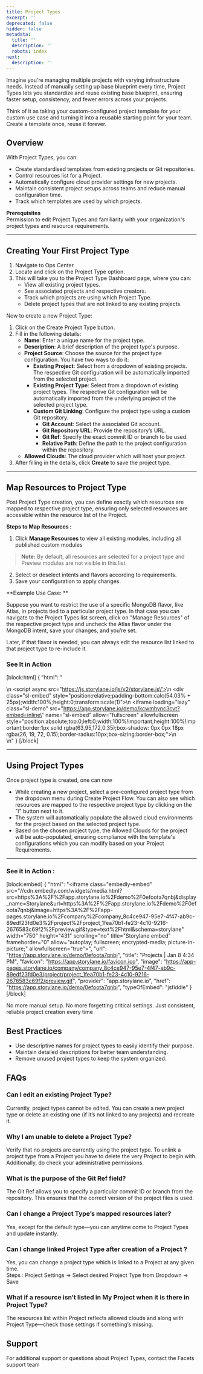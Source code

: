 ```yaml
---
title: Project Types
excerpt: ''
deprecated: false
hidden: false
metadata:
  title: ''
  description: ''
  robots: index
next:
  description: ''
---
```

Imagine you're managing multiple projects with varying infrastructure needs. Instead of manually setting up base blueprint every time, Project Types lets you standardize and reuse existing base blueprint, ensuring faster setup, consistency, and fewer errors across your projects.

Think of it as taking your custom-configured project template for your custom use case and turning it into a reusable starting point for your team. Create a template once, reuse it forever.

## Overview

With Project Types, you can:

- Create standardised templates from existing projects or Git repositories.
- Control resources list for a Project.
- Automatically configure cloud provider settings for new projects.
- Maintain consistent project setups across teams and reduce manual configuration time.
- Track which templates are used by which projects.

**Prerequisites**  
Permission to edit Project Types and familiarity with your organization's project types and resource requirements.

***

## Creating Your First Project Type

1. Navigate to Ops Center.
2. Locate and click on the Project Type option.
3. This will take you to the Project Type Dashboard page, where you can:
   - View all existing project types.
   - See associated projects and respective creators.
   - Track which projects are using which Project Type.
   - Delete project types that are not linked to any existing projects.

Now to create a new Project Type:

1. Click on the Create Project Type button.
2. Fill in the following details:
   - **Name**: Enter a unique name for the project type.
   - **Description**: A brief description of the project type's purpose.
   - **Project Source**: Choose the source for the project type configuration. You have two ways to do it:
     - **Existing Project**: Select from a dropdown of existing projects. The respective Git configuration will be automatically imported from the selected project.
     - **Existing Project Type**: Select from a dropdown of existing project types. The respective Git configuration will be automatically imported from the underlying project of the selected project type.
     - **Custom Git Linking**: Configure the project type using a custom Git repository.
       - **Git Account**: Select the associated Git account.
       - **Git Repository URL**: Provide the repository’s URL.
       - **Git Ref**: Specify the exact commit ID or branch to be used.
       - **Relative Path**: Define the path to the project configuration within the repository.
   - **Allowed Clouds**: The cloud provider which will host your project.
3. After filling in the details, click **Create** to save the project type.

***

## Map Resources to Project Type

Post Project Type creation, you can define exactly which resources are mapped to respective project type, ensuring only selected resources are accessible within the resource list of the Project.

**Steps to Map Resources :**

1. Click **Manage Resources** to view all existing modules, including all published custom modules

> **Note:** By default, all resources are selected for a project type and Preview modules are not visible in this list.

2. Select or deselect intents and flavors according to requirements.
3. Save your configuration to apply changes.

**Example Use Case: **

Suppose you want to restrict the use of a specific MongoDB flavor, like Atlas, in projects tied to a particular project type. In that case you can navigate to the Project Types list screen, click on "Manage Resources" of the respective project type and uncheck the Atlas flavor under the MongoDB intent, save your changes, and you’re set. 

Later, if that flavor is needed, you can always edit the resource list linked to that project type to re-include it.

### See It in Action

[block:html]
{
  "html": "<div>\n  <script async src=\"https://js.storylane.io/js/v2/storylane.js\"></script>\n  <div class=\"sl-embed\" style=\"position:relative;padding-bottom:calc(54.03% + 25px);width:100%;height:0;transform:scale(1)\">\n    <iframe loading=\"lazy\" class=\"sl-demo\" src=\"https://app.storylane.io/demo/kcwmhync3cvt?embed=inline\" name=\"sl-embed\" allow=\"fullscreen\" allowfullscreen style=\"position:absolute;top:0;left:0;width:100%!important;height:100%!important;border:1px solid rgba(63,95,172,0.35);box-shadow: 0px 0px 18px rgba(26, 19, 72, 0.15);border-radius:10px;box-sizing:border-box;\"></iframe>\n  </div>\n</div>"
}
[/block]


***

## Using Project Types

Once project type is created, one can now

- While creating a new project, select a pre-configured project type from the dropdown menu during Create Project Flow. You can also see which resources are mapped to the respective project type by clicking on the "i" button next to it.
- The system will automatically populate the allowed cloud environments for the project based on the selected project type. 
- Based on the chosen project type, the Allowed Clouds for the project will be auto-populated, ensuring compliance with the template's configurations which you can modify based on your Project Requirements.

***

### See it in Action :

[block:embed]
{
  "html": "<iframe class=\"embedly-embed\" src=\"//cdn.embedly.com/widgets/media.html?src=https%3A%2F%2Fapp.storylane.io%2Fdemo%2F0efoota7qnbj&display_name=Storylane&url=https%3A%2F%2Fapp.storylane.io%2Fdemo%2F0efoota7qnbj&image=https%3A%2F%2Fapp-pages.storylane.io%2Fcompany%2Fcompany_8c4ce947-95e7-4f47-ab9c-89edf23fd0e3%2Fproject%2Fproject_1fea70b1-fe23-4c10-9216-2676583c69f2%2Fpreview.gif&type=text%2Fhtml&schema=storylane\" width=\"750\" height=\"431\" scrolling=\"no\" title=\"Storylane embed\" frameborder=\"0\" allow=\"autoplay; fullscreen; encrypted-media; picture-in-picture;\" allowfullscreen=\"true\"></iframe>",
  "url": "https://app.storylane.io/demo/0efoota7qnbj",
  "title": "Projects | Jan 8 4:34 PM",
  "favicon": "https://app.storylane.io/favicon.ico",
  "image": "https://app-pages.storylane.io/company/company_8c4ce947-95e7-4f47-ab9c-89edf23fd0e3/project/project_1fea70b1-fe23-4c10-9216-2676583c69f2/preview.gif",
  "provider": "app.storylane.io",
  "href": "https://app.storylane.io/demo/0efoota7qnbj",
  "typeOfEmbed": "jsfiddle"
}
[/block]


No more manual setup. No more forgetting critical settings. Just consistent, reliable project creation every time

## Best Practices

- Use descriptive names for project types to easily identify their purpose.
- Maintain detailed descriptions for better team understanding.
- Remove unused project types to keep the system organized.

## FAQs

### Can I edit an existing Project Type?

Currently, project types cannot be edited. You can create a new project type or delete an existing one (if it’s not linked to any projects) and recreate it.

### Why I am unable to delete a Project Type?

Verify that no projects are currently using the project type. To unlink a project type from a Project you have to delete the very Project to begin with. Additionally, do check your administrative permissions.

### What is the purpose of the Git Ref field?

The Git Ref allows you to specify a particular commit ID or branch from the repository. This ensures that the correct version of the project files is used. 

### Can I change a Project Type’s mapped resources later?

Yes, except for the default type—you can anytime come to Project Types and update instantly.  

### Can I change linked Project Type after creation of a Project ?

Yes, you can change a project type which is linked to a Project at any given time.  
Steps : Project Settings -> Select desired Project Type from Dropdown -> Save

### What if a resource isn’t listed in My Project when it is there in Project Type?

The resources list within Project reflects allowed clouds and along with Project Type—check those settings if something’s missing.

## Support

For additional support or questions about Project Types, contact the Facets support team